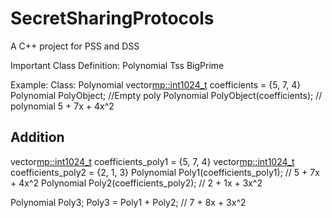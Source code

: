 # SecretSharingProtocols
A C++ project for PSS and DSS

Important Class Definition:
Polynomial
Tss
BigPrime

Example:
Class: Polynomial
  vector<mp::int1024_t> coefficients = {5, 7, 4}
  Polynomial PolyObject;  //Empty poly
  Polynomial PolyObject(coefficients);    // polynomial 5 + 7x + 4x^2
  
  Addition
------------
vector<mp::int1024_t> coefficients_poly1 = {5, 7, 4}
vector<mp::int1024_t> coefficients_poly2 = {2, 1, 3}
Polynomial Poly1(coefficients_poly1);  //  5 + 7x + 4x^2
Polynomial Poly2(coefficients_poly2);    // 2 + 1x + 3x^2

Polynomial Poly3;
Poly3 = Poly1 + Poly2;  // 7 + 8x + 3x^2
  
  





